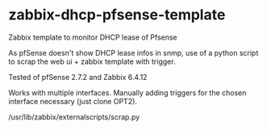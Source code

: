 # zabbix-dhcp-pfsense-template
Zabbix template to monitor DHCP lease of Pfsense

As pfSense doesn't show DHCP lease infos in snmp, use of a python script to scrap the web ui + zabbix template with trigger.

Tested of pfSense 2.7.2 and Zabbix 6.4.12

Works with multiple interfaces. Manually adding triggers for the chosen interface necessary (just clone OPT2).

/usr/lib/zabbix/externalscripts/scrap.py
